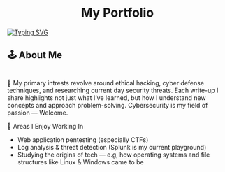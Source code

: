 <h1 align="center">My Portfolio</h1>

[![Typing SVG](https://readme-typing-svg.demolab.com/?lines="Believe+you+can;and+you%E2%80%99re+halfway+there.";—+Theodore+Roosevelt&color=0b8e18)](https://git.io/typing-svg)

<h2 align="left">🕹️ About Me</h2>
<p align="left"><br>📌 My primary intrests revolve around ethical hacking, cyber defense techniques, and researching current day security threats.
Each write-up I share highlights not just what I’ve learned, but how I understand new concepts and approach problem-solving.
Cybersecurity is my field of passion — Welcome.</p>

🎲 Areas I Enjoy Working In
- Web application pentesting (especially CTFs)
- Log analysis & threat detection (Splunk is my current playground)
- Studying the origins of tech — e.g, how operating systems and file structures like Linux & Windows came to be

